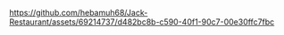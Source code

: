 

https://github.com/hebamuh68/Jack-Restaurant/assets/69214737/d482bc8b-c590-40f1-90c7-00e30ffc7fbc

